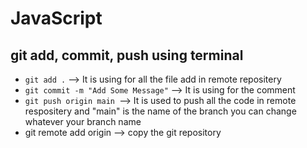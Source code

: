 # JavaScript

## git add, commit, push using terminal 

- `git add .`   --> It is using for all the file add in remote repositery 
- `git commit -m "Add Some Message"` --> It is using for the comment 
- `git push origin main `--> It is used to push all the code in remote respositery and "main" is the name of the branch you can change whatever your branch name
- git remote add origin --> copy the git repository
